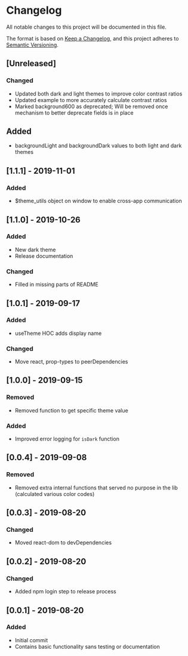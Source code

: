 # Changelog

All notable changes to this project will be documented in this file.

The format is based on [Keep a Changelog](https://keepachangelog.com/en/1.0.0/),
and this project adheres to [Semantic Versioning](https://semver.org/spec/v2.0.0.html).

## [Unreleased]

### Changed

- Updated both dark and light themes to improve color contrast ratios
- Updated example to more accurately calculate contrast ratios
- Marked background600 as deprecated; Will be removed once mechanism to better deprecate fields is in place

## Added

- backgroundLight and backgroundDark values to both light and dark themes

## [1.1.1] - 2019-11-01

### Added

- \$theme_utils object on window to enable cross-app communication

## [1.1.0] - 2019-10-26

### Added

- New dark theme
- Release documentation

### Changed

- Filled in missing parts of README

## [1.0.1] - 2019-09-17

### Added

- useTheme HOC adds display name

### Changed

- Move react, prop-types to peerDependencies

## [1.0.0] - 2019-09-15

### Removed

- Removed function to get specific theme value

### Added

- Improved error logging for `isDark` function

## [0.0.4] - 2019-09-08

### Removed

- Removed extra internal functions that served no purpose in the lib (calculated various color codes)

## [0.0.3] - 2019-08-20

### Changed

- Moved react-dom to devDependencies

## [0.0.2] - 2019-08-20

### Changed

- Added npm login step to release process

## [0.0.1] - 2019-08-20

### Added

- Initial commit
- Contains basic functionality sans testing or documentation
